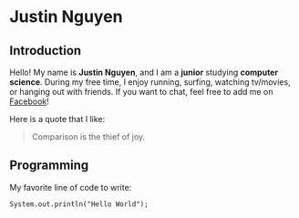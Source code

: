 # Justin Nguyen

## Introduction

Hello! My name is **Justin Nguyen**, and I am a **junior** studying **computer science**. During my free time, I enjoy running, surfing, watching tv/movies, or hanging out with friends. If you want to chat, feel free to add me on [Facebook](https://www.facebook.com/justnguyen1/)!

Here is a quote that I like:

> Comparison is the thief of joy.

## Programming

My favorite line of code to write: 

`System.out.println("Hello World");`


